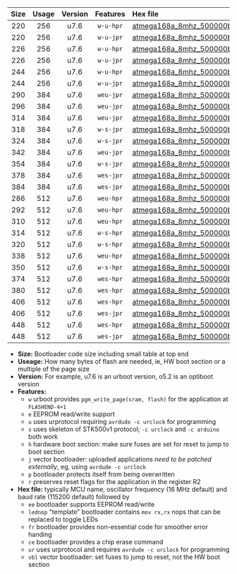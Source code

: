 |Size|Usage|Version|Features|Hex file|
|:-:|:-:|:-:|:-:|:--|
|220|256|u7.6|`w-u-hpr`|[atmega168a_8mhz_500000bps_ur.hex](https://raw.githubusercontent.com/stefanrueger/urboot/main//atmega168a_8mhz_500000bps_ur.hex)|
|220|256|u7.6|`w-u-jpr`|[atmega168a_8mhz_500000bps_ur_vbl.hex](https://raw.githubusercontent.com/stefanrueger/urboot/main//atmega168a_8mhz_500000bps_ur_vbl.hex)|
|226|256|u7.6|`w-u-hpr`|[atmega168a_8mhz_500000bps_lednop_ur.hex](https://raw.githubusercontent.com/stefanrueger/urboot/main//atmega168a_8mhz_500000bps_lednop_ur.hex)|
|226|256|u7.6|`w-u-jpr`|[atmega168a_8mhz_500000bps_lednop_ur_vbl.hex](https://raw.githubusercontent.com/stefanrueger/urboot/main//atmega168a_8mhz_500000bps_lednop_ur_vbl.hex)|
|244|256|u7.6|`w-u-hpr`|[atmega168a_8mhz_500000bps_lednop_fr_ur.hex](https://raw.githubusercontent.com/stefanrueger/urboot/main//atmega168a_8mhz_500000bps_lednop_fr_ur.hex)|
|244|256|u7.6|`w-u-jpr`|[atmega168a_8mhz_500000bps_lednop_fr_ur_vbl.hex](https://raw.githubusercontent.com/stefanrueger/urboot/main//atmega168a_8mhz_500000bps_lednop_fr_ur_vbl.hex)|
|290|384|u7.6|`weu-jpr`|[atmega168a_8mhz_500000bps_ee_ur_vbl.hex](https://raw.githubusercontent.com/stefanrueger/urboot/main//atmega168a_8mhz_500000bps_ee_ur_vbl.hex)|
|296|384|u7.6|`weu-jpr`|[atmega168a_8mhz_500000bps_ee_lednop_ur_vbl.hex](https://raw.githubusercontent.com/stefanrueger/urboot/main//atmega168a_8mhz_500000bps_ee_lednop_ur_vbl.hex)|
|314|384|u7.6|`weu-jpr`|[atmega168a_8mhz_500000bps_ee_lednop_fr_ur_vbl.hex](https://raw.githubusercontent.com/stefanrueger/urboot/main//atmega168a_8mhz_500000bps_ee_lednop_fr_ur_vbl.hex)|
|318|384|u7.6|`w-s-jpr`|[atmega168a_8mhz_500000bps_vbl.hex](https://raw.githubusercontent.com/stefanrueger/urboot/main//atmega168a_8mhz_500000bps_vbl.hex)|
|324|384|u7.6|`w-s-jpr`|[atmega168a_8mhz_500000bps_lednop_vbl.hex](https://raw.githubusercontent.com/stefanrueger/urboot/main//atmega168a_8mhz_500000bps_lednop_vbl.hex)|
|342|384|u7.6|`weu-jpr`|[atmega168a_8mhz_500000bps_ee_lednop_fr_ce_ur_vbl.hex](https://raw.githubusercontent.com/stefanrueger/urboot/main//atmega168a_8mhz_500000bps_ee_lednop_fr_ce_ur_vbl.hex)|
|354|384|u7.6|`w-s-jpr`|[atmega168a_8mhz_500000bps_lednop_fr_vbl.hex](https://raw.githubusercontent.com/stefanrueger/urboot/main//atmega168a_8mhz_500000bps_lednop_fr_vbl.hex)|
|378|384|u7.6|`wes-jpr`|[atmega168a_8mhz_500000bps_ee_vbl.hex](https://raw.githubusercontent.com/stefanrueger/urboot/main//atmega168a_8mhz_500000bps_ee_vbl.hex)|
|384|384|u7.6|`wes-jpr`|[atmega168a_8mhz_500000bps_ee_lednop_vbl.hex](https://raw.githubusercontent.com/stefanrueger/urboot/main//atmega168a_8mhz_500000bps_ee_lednop_vbl.hex)|
|286|512|u7.6|`weu-hpr`|[atmega168a_8mhz_500000bps_ee_ur.hex](https://raw.githubusercontent.com/stefanrueger/urboot/main//atmega168a_8mhz_500000bps_ee_ur.hex)|
|292|512|u7.6|`weu-hpr`|[atmega168a_8mhz_500000bps_ee_lednop_ur.hex](https://raw.githubusercontent.com/stefanrueger/urboot/main//atmega168a_8mhz_500000bps_ee_lednop_ur.hex)|
|310|512|u7.6|`weu-hpr`|[atmega168a_8mhz_500000bps_ee_lednop_fr_ur.hex](https://raw.githubusercontent.com/stefanrueger/urboot/main//atmega168a_8mhz_500000bps_ee_lednop_fr_ur.hex)|
|314|512|u7.6|`w-s-hpr`|[atmega168a_8mhz_500000bps.hex](https://raw.githubusercontent.com/stefanrueger/urboot/main//atmega168a_8mhz_500000bps.hex)|
|320|512|u7.6|`w-s-hpr`|[atmega168a_8mhz_500000bps_lednop.hex](https://raw.githubusercontent.com/stefanrueger/urboot/main//atmega168a_8mhz_500000bps_lednop.hex)|
|338|512|u7.6|`weu-hpr`|[atmega168a_8mhz_500000bps_ee_lednop_fr_ce_ur.hex](https://raw.githubusercontent.com/stefanrueger/urboot/main//atmega168a_8mhz_500000bps_ee_lednop_fr_ce_ur.hex)|
|350|512|u7.6|`w-s-hpr`|[atmega168a_8mhz_500000bps_lednop_fr.hex](https://raw.githubusercontent.com/stefanrueger/urboot/main//atmega168a_8mhz_500000bps_lednop_fr.hex)|
|374|512|u7.6|`wes-hpr`|[atmega168a_8mhz_500000bps_ee.hex](https://raw.githubusercontent.com/stefanrueger/urboot/main//atmega168a_8mhz_500000bps_ee.hex)|
|380|512|u7.6|`wes-hpr`|[atmega168a_8mhz_500000bps_ee_lednop.hex](https://raw.githubusercontent.com/stefanrueger/urboot/main//atmega168a_8mhz_500000bps_ee_lednop.hex)|
|406|512|u7.6|`wes-hpr`|[atmega168a_8mhz_500000bps_ee_lednop_fr.hex](https://raw.githubusercontent.com/stefanrueger/urboot/main//atmega168a_8mhz_500000bps_ee_lednop_fr.hex)|
|406|512|u7.6|`wes-jpr`|[atmega168a_8mhz_500000bps_ee_lednop_fr_vbl.hex](https://raw.githubusercontent.com/stefanrueger/urboot/main//atmega168a_8mhz_500000bps_ee_lednop_fr_vbl.hex)|
|448|512|u7.6|`wes-hpr`|[atmega168a_8mhz_500000bps_ee_lednop_fr_ce.hex](https://raw.githubusercontent.com/stefanrueger/urboot/main//atmega168a_8mhz_500000bps_ee_lednop_fr_ce.hex)|
|448|512|u7.6|`wes-jpr`|[atmega168a_8mhz_500000bps_ee_lednop_fr_ce_vbl.hex](https://raw.githubusercontent.com/stefanrueger/urboot/main//atmega168a_8mhz_500000bps_ee_lednop_fr_ce_vbl.hex)|

- **Size:** Bootloader code size including small table at top end
- **Useage:** How many bytes of flash are needed, ie, HW boot section or a multiple of the page size
- **Version:** For example, u7.6 is an urboot version, o5.2 is an optiboot version
- **Features:**
  + `w` urboot provides `pgm_write_page(sram, flash)` for the application at `FLASHEND-4+1`
  + `e` EEPROM read/write support
  + `u` uses urprotocol requiring `avrdude -c urclock` for programming
  + `s` uses skeleton of STK500v1 protocol; `-c urclock` and `-c arduino` both work
  + `h` hardware boot section: make sure fuses are set for reset to jump to boot section
  + `j` vector bootloader: uploaded applications *need to be patched externally*, eg, using `avrdude -c urclock`
  + `p` bootloader protects itself from being overwritten
  + `r` preserves reset flags for the application in the register R2
- **Hex file:** typically MCU name, oscillator frequency (16 MHz default) and baud rate (115200 default) followed by
  + `ee` bootloader supports EEPROM read/write
  + `lednop` "template" bootloader contains `mov rx,rx` nops that can be replaced to toggle LEDs
  + `fr` bootloader provides non-essential code for smoother error handing
  + `ce` bootloader provides a chip erase command
  + `ur` uses urprotocol and requires `avrdude -c urclock` for programming
  + `vbl` vector bootloader: set fuses to jump to reset, not the HW boot section
